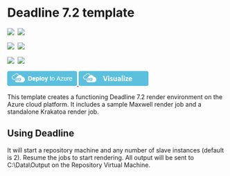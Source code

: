 # Deadline 7.2 template

<IMG SRC="https://azbotstorage.blob.core.windows.net/badges/thinkbox-deadline/PublicLastTestDate.svg" />&nbsp;
<IMG SRC="https://azbotstorage.blob.core.windows.net/badges/thinkbox-deadline/PublicDeployment.svg" />&nbsp;

<IMG SRC="https://azbotstorage.blob.core.windows.net/badges/thinkbox-deadline/FairfaxLastTestDate.svg" />&nbsp;
<IMG SRC="https://azbotstorage.blob.core.windows.net/badges/thinkbox-deadline/FairfaxDeployment.svg" />&nbsp;

<IMG SRC="https://azbotstorage.blob.core.windows.net/badges/thinkbox-deadline/BestPracticeResult.svg" />&nbsp;
<IMG SRC="https://azbotstorage.blob.core.windows.net/badges/thinkbox-deadline/CredScanResult.svg" />&nbsp;

<a href="https://portal.azure.com/#create/Microsoft.Template/uri/https%3A%2F%2Fraw.githubusercontent.com%2FAzure%2Fazure-quickstart-templates%2Fmaster%2Fthinkbox-deadline%2Fazuredeploy.json" target="_blank">
    <img src="https://raw.githubusercontent.com/Azure/azure-quickstart-templates/master/1-CONTRIBUTION-GUIDE/images/deploytoazure.png"/>
</a>
<a href="http://armviz.io/#/?load=https%3A%2F%2Fraw.githubusercontent.com%2FAzure%2Fazure-quickstart-templates%2Fmaster%2Fthinkbox-deadline%2Fazuredeploy.json" target="_blank">
  <img src="https://raw.githubusercontent.com/Azure/azure-quickstart-templates/master/1-CONTRIBUTION-GUIDE/images/visualizebutton.png"/>
</a>

This template creates a functioning Deadline 7.2 render environment on the Azure cloud platform. It includes a sample Maxwell render job and a standalone Krakatoa render job.

## Using Deadline

It will start a repository machine and any number of slave instances (default is 2). Resume the jobs to start rendering.
All output will be sent to C:\Data\Output on the Repository Virtual Machine.
